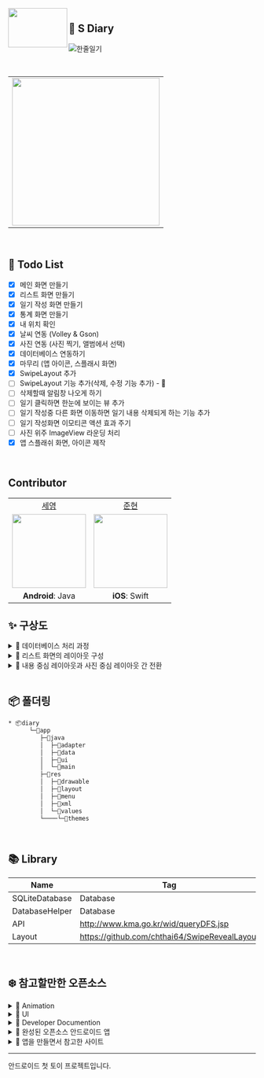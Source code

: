 <img src="https://user-images.githubusercontent.com/54762273/154876984-393001ef-d35a-459f-ab40-e259f461eca4.png" align=left width=120 height=80>

## :memo: S Diary
![한줄일기](https://user-images.githubusercontent.com/54762273/154873330-50e5637a-85f6-44fb-9248-246010a77442.png)


<br>

<table align="center">
  <tr>
    <td><img src="https://user-images.githubusercontent.com/54762273/154296621-ecdf539b-8635-4447-bf69-d0d45ece072c.png" width="300px" height="300px" /> </tr>
</table>

<br>


## 💭  Todo List

- [x] 메인 화면 만들기
- [x] 리스트 화면 만들기
- [x] 일기 작성 화면 만들기
- [x] 통계 화면 만들기
- [x] 내 위치 확인
- [x] 날씨 연동 (Volley & Gson)
- [x] 사진 연동 (사진 찍기, 앨범에서 선택)
- [x] 데이터베이스 연동하기
- [x] 마무리 (앱 아이콘, 스플래시 화면)
- [x] SwipeLayout 추가
- [ ] SwipeLayout 기능 추가(삭제, 수정 기능 추가)  - 🔨
- [ ] 삭제할때 알림창 나오게 하기
- [ ] 일기 클릭하면 한눈에 보이는 뷰 추가
- [ ] 일기 작성중 다른 화면 이동하면 일기 내용 삭제되게 하는 기능 추가
- [ ] 일기 작성화면 이모티콘 액션 효과 주기
- [ ] 사진 위주 ImageView 라운딩 처리
- [x] 앱 스플래쉬 화면, 아이콘 제작

<br>

## Contributor

<table align="center">
  <tr align="center">
    <td><a href="https://github.com/sey2">세영</a></td>
    <td><a href="https://github.com/xpexpe">준현</a></td>
  </tr>
  <tr align="center">
    <td><img src="https://github.com/sey2.png" width="150"></td>
    <td><img src="https://github.com/xpexpe.png" width="150"></td>
  </tr>
  <tr align="center">
      <tr align="center">
    <td><b>Android</b>: Java</a></td>
    <td><b>iOS</b>: Swift</a></td>
  </tr>
</table>

##  ✨ 구상도

<details markdown="1">

<summary>🐾 데이터베이스 처리 과정</summary>


![Untitled Diagram drawio (2)](https://user-images.githubusercontent.com/54762273/152700266-fbb13f71-0534-4f0e-92d0-9213893abbb7.png)

</details>



<details markdown="1">

<summary>🐾 리스트 화면의 레이아웃 구성</summary>

![Untitled Diagram drawio (4)](https://user-images.githubusercontent.com/54762273/152699690-08a44eea-20f6-4cc0-8852-196dd91d63d6.png)
</details>

<details markdown="1">
<summary>🐾 내용 중심 레이아웃과 사진 중심 레이아웃 간 전환</summary>

![Untitled Diagram drawio (6)](https://user-images.githubusercontent.com/54762273/152699956-28463685-ca76-4714-ac0b-e2e299c6a955.png)
</details>

<br>

## 📦 폴더링

```bash
* 📦diary
      └─📂app
         ├─📂java
         │  ├─📂adapter
         │  ├─📂data
         │  ├─📂ui
         │  └─📂main
         ├─📂res
         │  ├─📂drawable
         │  ├─📂layout
         │  ├─📂menu
         │  ├─📂xml
         │  └─📂values
         └────└─📂themes       
```

<br>

##  📚 Library

| Name |Tag |
|--|--|
| SQLiteDatabase | Database  |
| DatabaseHelper| Database|
|API| http://www.kma.go.kr/wid/queryDFS.jsp|
|Layout| https://github.com/chthai64/SwipeRevealLayout|

<br>

## ❄️ 참고할만한 오픈소스
<details markdown="1">

<summary>📌 Animation </summary>
&nbsp;&nbsp;&nbsp;&nbsp;&nbsp;<a href = "https://github.com/daimajia/AndroidViewAnimations"> 📍 Animation </a>
</details>

<details markdown="1">

<summary>📌 UI </summary>

&nbsp;&nbsp;&nbsp;&nbsp;&nbsp;<a href = "https://appsnipp.com/tag/android-ui-design-elements/"> 📍  UI 템플릿  </a>

&nbsp;&nbsp;&nbsp;&nbsp;&nbsp;<a href = "https://coding-factory.tistory.com/209"> 📍오픈소스 UI (움짤로 되어 있고 원하는 기능을 쉽게 찾음</a>

&nbsp;&nbsp;&nbsp;&nbsp;&nbsp;<a href = "https://github.com/wasabeef/awesome-android-ui"> 📍깃 허브 오픈소스 UI 모음집 </a>

</details>

<details markdown="1">

<summary> 📌 Developer Documention </summary>
&nbsp;&nbsp;&nbsp;&nbsp;&nbsp;<a href = "https://developers-kr.googleblog.com/2015/06/designsupport.html"> 📍 Google Developers Korea</a>
</details>

<details markdown="1">

<summary> 📌 완성된 오픈소스 안드로이드 앱</summary>
&nbsp;&nbsp;&nbsp;&nbsp;&nbsp;<a href = "https://blog.aritraroy.in/20-awesome-open-source-android-apps-to-boost-your-development-skills-b62832cf0fa4"> 📍 오픈소스 안드로이드 앱 모음</a>
</details>

<details markdown="1">

<summary>📌 앱을 만들면서 참고한 사이트  </summary>
&nbsp;&nbsp;&nbsp;&nbsp;&nbsp;<a href = "https://droidbyme.medium.com/android-recyclerview-with-swipe-layout-ec62caedf694"> 📍 SwipeLayout </a>
</details>


---

안드로이드 첫 토이 프로젝트입니다.








